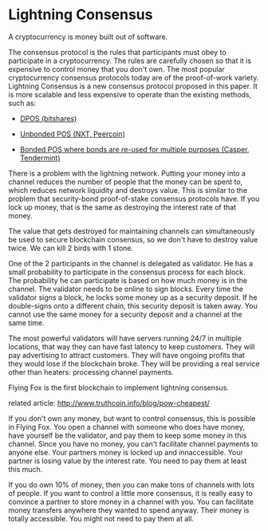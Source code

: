 Lightning Consensus
===================

A cryptocurrency is money built out of software. 

The consensus protocol is the rules that participants must obey to participate in a cryptocurrency.
The rules are carefully chosen so that it is expensive to control money that you don't own.
The most popular cryptocurrency consensus protocols today are of the proof-of-work variety.
Lightning Consensus is a new consensus protocol proposed in this paper.
It is more scalable and less expensive to operate than the existing methods, such as:

* [DPOS (bitshares)](delegated_pos_problem.md)

* [Unbonded POS (NXT, Peercoin)](unbonded_pos_problems.md)

* [Bonded POS where bonds are re-used for multiple purposes (Casper, Tendermint)](2_types_of_bonds.md)

There is a problem with the lightning network. Putting your money into a channel reduces the number of people that the money can be spent to, which reduces network liquidity and destroys value. This is similar to the problem that security-bond proof-of-stake consensus protocols have. If you lock up money, that is the same as destroying the interest rate of that money.

The value that gets destroyed for maintaining channels can simultaneously be used to secure blockchain consensus, so we don't have to destroy value twice. We can kill 2 birds with 1 stone.

One of the 2 participants in the channel is delegated as validator.
He has a small probability to participate in the consensus process for each block.
The probability he can participate is based on how much money is in the channel.
The validator needs to be online to sign blocks. Every time the validator signs a block, he locks some money up as a security deposit.
If he double-signs onto a different chain, this security deposit is taken away.
You cannot use the same money for a security deposit and a channel at the same time.

The most powerful validators will have servers running 24/7 in multiple locations, that way they can have fast latency to keep customers. They will pay advertising to attract customers. They will have ongoing profits that they would lose if the blockchain broke. They will be providing a real service other than heaters: processing channel payments.

Flying Fox is the first blockchain to implement lightning consensus.

related article: http://www.truthcoin.info/blog/pow-cheapest/

If you don't own any money, but want to control consensus, this is possible in Flying Fox. You open a channel with someone who does have money, have yourself be the validator, and pay them to keep some money in this channel.
Since you have no money, you can't facilitate channel payments to anyone else. Your partners money is locked up and innaccessible. Your partner is losing value by the interest rate. You need to pay them at least this much.

If you do own 10% of money, then you can make tons of channels with lots of people. If you want to control a little more consensus, it is really easy to convince a partner to store money in a channel with you. You can facilitate money transfers anywhere they wanted to spend anyway. Their money is totally accessible. You might not need to pay them at all.